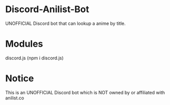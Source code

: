 # Discord-Anilist-Bot
  UNOFFICIAL Discord bot that can lookup a anime by title.


# Modules
  discord.js (npm i discord.js)


# Notice
  This is an UNOFFICIAL Discord bot which is NOT owned by or affiliated with anilist.co
